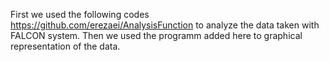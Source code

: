 First we used the following codes
https://github.com/erezaei/AnalysisFunction
to analyze the data taken with FALCON system.
Then we used the programm added here to graphical representation of the data.
